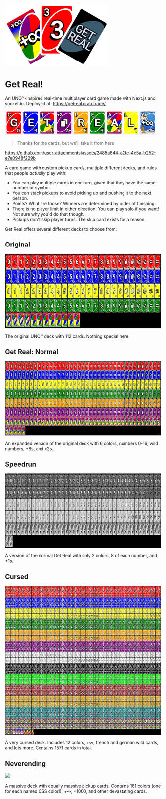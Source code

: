 <img src="./readme-assets/large.png" height="200"/>

# Get Real!

An UNO™-inspired real-time multiplayer card game made with Next.js and socket.io.
Deployed at: https://getreal.crab.trade/

<img src="./readme-assets/title.gif" height="80"/>

> Thanks for the cards, but we'll take it from here

https://github.com/user-attachments/assets/2485a644-a2fe-4e5a-b252-e7e0948f229b

A card game with custom pickup cards, multiple different decks, and rules that people _actually_ play with:

-   You can play multiple cards in one turn, given that they have the same number or symbol.
-   You can stack pickups to avoid picking up and pushing it to the next person.
-   Points? What are those? Winners are determined by order of finishing.
-   There is no player limit in either direction. You can play solo if you want! Not sure why you'd do that though.
-   Pickups don't skip player turns. The skip card exists for a reason.

Get Real offers several different decks to choose from:

## Original

<img src="./readme-assets/deck/original.png" height="240"/>

The original UNO:tm: deck with 112 cards. Nothing special here.

## Get Real: Normal

<img src="./readme-assets/deck/normal.png" height="240"/>

An expanded version of the original deck with 6 colors, numbers 0-16, wild numbers, +8s, and x2s.

## Speedrun

<img src="./readme-assets/deck/speedrun.png" height="240"/>

A version of the normal Get Real with only 2 colors, 8 of each number, and +1s.

## Cursed

<img src="./readme-assets/deck/cursed.png" height="480"/>

A very cursed deck. Includes 12 colors, +∞, french and german wild cards, and lots more. Contains 1571 cards in total.

## Neverending

<img src="./readme-assets/deck/neverending.png" height="480"/>

A massive deck with equally massive pickup cards. Contains 161 colors (one for each named CSS color!), +∞, +1000, and other devastating cards.
